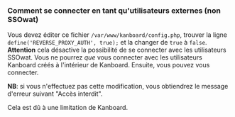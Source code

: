 ### Comment se connecter en tant qu'utilisateurs externes (non SSOwat)

Vous devez éditer ce fichier `/var/www/kanboard/config.php`, trouver la ligne `define('REVERSE_PROXY_AUTH', true);` et la changer de `true` à `false`.
**Attention** cela désactive la possibilité de se connecter avec les utilisateurs SSOwat. Vous ne pourrez *que* vous connecter avec les utilisateurs Kanboard créés à l'intérieur de Kanboard.
Ensuite, vous pouvez vous connecter.

**NB**: si vous n'effectuez pas cette modification, vous obtiendrez le message d'erreur suivant "Accès interdit".

Cela est dû à une limitation de Kanboard.
